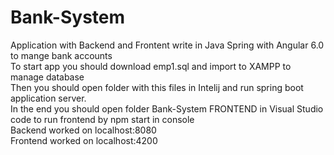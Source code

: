 # Bank-System
Application with Backend and Frontent write in Java Spring with Angular 6.0 to mange bank accounts </br>
To start app you should download emp1.sql and import to XAMPP to manage database </br>
Then you should open folder with this files in Intelij and run spring boot application server. </br>
In the end you should open folder Bank-System FRONTEND in Visual Studio code to run frontend by npm start in console </br>
Backend worked on localhost:8080 </br>
Frontend worked on localhost:4200 </br>
